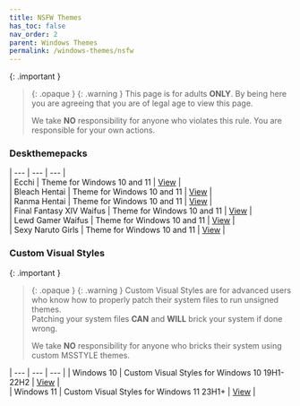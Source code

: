 ```yaml
---
title: NSFW Themes
has_toc: false
nav_order: 2
parent: Windows Themes
permalink: /windows-themes/nsfw
---
```


{: .important }
> {: .opaque }
> {: .warning }
> This page is for adults **ONLY**. By being here you are agreeing that you are of legal age to view this page.
>
> We take **NO** responsibility for anyone who violates this rule. You are responsible for your own actions.

### Deskthemepacks

| --- | --- | --- |  
| Ecchi | Theme for Windows 10 and 11 | [View][Ecchi] |  
| Bleach Hentai | Theme for Windows 10 and 11 | [View][BLEACHHentai] |  
| Ranma Hentai | Theme for Windows 10 and 11 | [View][RanmaHentai] |  
| Final Fantasy XIV Waifus | Theme for Windows 10 and 11 | [View][FFXIVWaifus] |  
| Lewd Gamer Waifus | Theme for Windows 10 and 11 | [View][LewdGamerWaifus] |  
| Sexy Naruto Girls | Theme for Windows 10 and 11 | [View][SexyNarutoGirls] |  

### Custom Visual Styles

{: .important }
> {: .opaque }
> {: .warning }
> Custom Visual Styles are for advanced users who know how to properly patch their system files to run unsigned themes.  
> Patching your system files **CAN** and **WILL** brick your system if done wrong.
>
> We take **NO** responsibility for anyone who bricks their system using custom MSSTYLE themes.

| --- | --- | --- |
| Windows 10 | Custom Visual Styles for Windows 10 19H1-22H2 | [View][Windows10Themes] |  
| Windows 11 | Custom Visual Styles for Windows 11 23H1+ | [View][Windows11Themes] |  

<!-- ////////////////////////////////////////////////////////////////////////////////////////////////////////////////////// -->

[Windows10Themes]: /windows-themes/nsfw/msstyle/windows-10
[Windows11Themes]: /windows-themes/nsfw/msstyle/windows-11

<!-- ////////////////////////////////////////////////////////////////////////////////////////////////////////////////////// -->

[LewdGamerWaifus]: https://gitlab.com/the-back-room/deskthemepacks/nsfw/lewd-gamer-waifus
[FFXIVWaifus]: https://gitlab.com/the-back-room/deskthemepacks/nsfw/final-fantasy-xiv-waifus
[SexyNarutoGirls]: https://gitlab.com/the-back-room/deskthemepacks/nsfw/sexy-naruto-girls
[Ecchi]: https://gitlab.com/the-back-room/deskthemepacks/nsfw/ecchi
[BLEACHHentai]: https://gitlab.com/the-back-room/deskthemepacks/nsfw/bleach-hentai

<!-- ////////////////////////////////////////////////////////////////////////////////////////////////////////////////////// -->

[RanmaHentai]: /windows-themes/nsfw/deskthemepacks/ranma-hentai

<!-- ////////////////////////////////////////////////////////////////////////////////////////////////////////////////////// -->

[WIP]: /WIP

<!-- ////////////////////////////////////////////////////////////////////////////////////////////////////////////////////// -->

